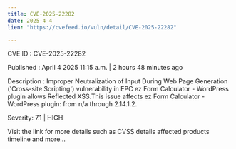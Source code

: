 ```yaml
---
title: CVE-2025-22282
date: 2025-4-4
lien: "https://cvefeed.io/vuln/detail/CVE-2025-22282"

---
```


CVE ID : CVE-2025-22282

Published :  April 4
2025
11:15 a.m. | 2 hours
48 minutes ago

Description : Improper Neutralization of Input During Web Page Generation ('Cross-site Scripting') vulnerability in EPC ez Form Calculator - WordPress plugin allows Reflected XSS.This issue affects ez Form Calculator - WordPress plugin: from n/a through 2.14.1.2.

Severity: 7.1 | HIGH

Visit the link for more details
such as CVSS details
affected products
timeline
and more...

